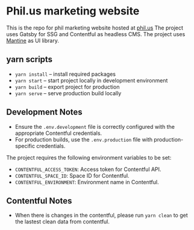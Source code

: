 # Phil.us marketing website
This is the repo for phil marketing website hosted at [phil.us](https://phil.us)
The project uses Gatsby for SSG and Contentful as headless CMS.
The project uses [Mantine](https://mantine.dev) as UI library.  

## yarn scripts
- `yarn install` – install required packages
- `yarn start` – start project locally in development environment
- `yarn build` – export project for production
- `yarn serve` – serve production build locally

## Development Notes

- Ensure the `.env.development` file is correctly configured with the appropriate Contentful credentials.
- For production builds, use the `.env.production` file with production-specific credentials.

The project requires the following environment variables to be set:

- `CONTENTFUL_ACCESS_TOKEN`: Access token for Contentful API.
- `CONTENTFUL_SPACE_ID`: Space ID for Contentful.
- `CONTENTFUL_ENVIRONMENT`: Environment name in Contentful.

## Contentful Notes 

- When there is changes in the contentful, please run `yarn clean` to get the lastest clean data from contentful.


